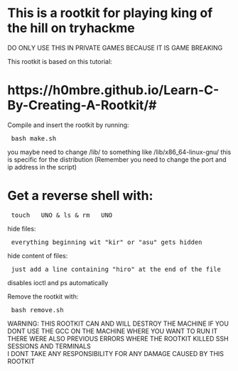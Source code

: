 <h1> This is a rootkit for playing king of the hill on tryhackme </h1>

DO ONLY USE THIS IN PRIVATE GAMES BECAUSE IT IS GAME BREAKING

This rootkit is based on this tutorial:
<h1> https://h0mbre.github.io/Learn-C-By-Creating-A-Rootkit/# </h1>

Compile and insert the rootkit by running:
<pre> bash make.sh </pre>
you maybe need to change /lib/ to something like /lib/x86_64-linux-gnu/ this is specific for the distribution
(Remember you need to change the port and ip address in the script)

<h1> Get a reverse shell with: </h1>
<pre> touch __UNO & ls & rm __UNO </pre>

hide files:
<pre> everything beginning wit "kir" or "asu" gets hidden </pre>

hide content of files:
<pre> just add a line containing "hiro" at the end of the file </pre>

disables ioctl and ps automatically


Remove the rootkit with:
<pre> bash remove.sh </pre>

WARNING:
THIS ROOTKIT CAN AND WILL DESTROY THE MACHINE IF YOU DONT USE THE GCC ON THE MACHINE WHERE YOU WANT TO RUN IT  
THERE WERE ALSO PREVIOUS ERRORS WHERE THE ROOTKIT KILLED SSH SESSIONS AND TERMINALS  
I DONT TAKE ANY RESPONSIBILITY FOR ANY DAMAGE CAUSED BY THIS ROOTKIT  

